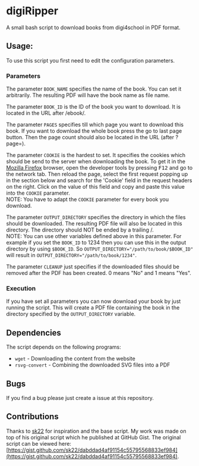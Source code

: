 # digiRipper
A small bash script to download books from digi4school in PDF format.

## Usage:

To use this script you first need to edit the configuration parameters.

### Parameters

The parameter `BOOK_NAME` specifies the name of the book. You can set it arbitrarily. The resulting PDF will have the book name as file name.

The parameter `BOOK_ID` is the ID of the book you want to download. It is located in the URL after /ebook/. 

The parameter `PAGES` specifies till which page you want to download this book. If you want to download the whole book press the go to last page button. Then the page count should also be located in the URL (after ?page=).

The parameter `COOKIE` is the hardest to set. It specifies the cookies which should be send to the server when downloading the book. To get it in the [Mozilla Firefox](https://www.mozilla.org/firefox/) browser, open the developer tools by pressing <kbd>F12</kbd> and go to the network tab. Then reload the page, select the first request popping up in the section below and search for the 'Cookie' field in the request headers on the right. Click on the value of this field and copy and paste this value into the `COOKIE` parameter.  
NOTE: You have to adapt the `COOKIE` parameter for every book you download.

The parameter `OUTPUT_DIRECTORY` specifies the directory in which the files should be downloaded. The resulting PDF file will also be located in this directory.  The directory should NOT be ended by a trailing /.  
NOTE: You can use other variables defined above in this parameter. For example if you set the `BOOK_ID` to 1234 then you can use this in the output directory by using `$BOOK_ID`. So `OUTPUT_DIRECTORY="/path/to/book/$BOOK_ID"` will result in `OUTPUT_DIRECTORY="/path/to/book/1234"`.

The parameter `CLEANUP` just specifies if the downloaded files should be removed after the PDF has been created. 0 means "No" and 1 means "Yes".

### Execution

If you have set all parameters you can now download your book by just running the script. This will create a PDF file containing the book in the directory specified by the `OUTPUT_DIRECTORY` variable.

## Dependencies

The script depends on the following programs:
- `wget` - Downloading the content from the website
- `rsvg-convert` - Combining the downloaded SVG files into a PDF

## Bugs

If you find a bug please just create a issue at this repository.

## Contributions

Thanks to [sk22](https://gist.github.com/sk22 "GitHub Gist Account of sk22") for inspiration and the base script. My work was made on top of his original script which he published at GitHub Gist. The original script can be viewed here: [https://gist.github.com/sk22/dabddad4af91154c55795568833ef984](https://gist.github.com/sk22/dabddad4af91154c55795568833ef984).
